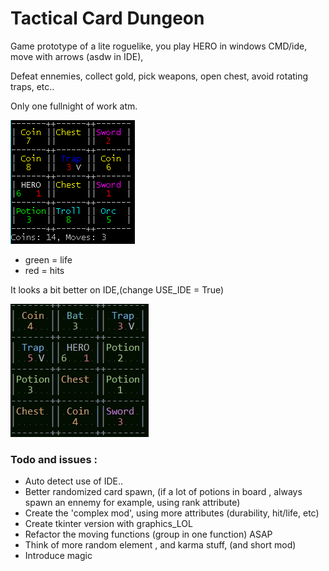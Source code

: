 # Tactical Card Dungeon

Game prototype of a lite roguelike, you play HERO in windows CMD/ide, move with
arrows (asdw in
IDE),

Defeat ennemies, collect gold, pick weapons, open chest, avoid rotating
traps, etc..

Only one fullnight of work atm.



![Ugly](img/cmd.gif)

- green = life
- red = hits


It looks a bit better on IDE,(change USE_IDE = True)

![bit better](img/ide_true.jpg)

### Todo and issues :

- Auto detect use of IDE..
- Better randomized card spawn, (if a lot of potions in board , always spawn an
 ennemy for example, using rank attribute)
- Create the 'complex mod', using more attributes (durability, hit/life, etc)
- Create tkinter version with graphics_LOL
- Refactor the moving functions (group in one function) ASAP
- Think of more random element , and karma stuff, (and short mod)
- Introduce magic



